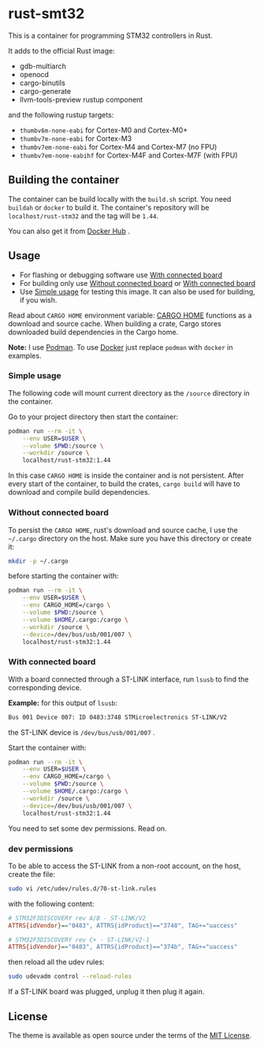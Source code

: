 # rust-smt32

This is a container for programming STM32 controllers in Rust.

It adds to the official Rust image:

- gdb-multiarch
- openocd
- cargo-binutils
- cargo-generate
- llvm-tools-preview rustup component

and the following rustup targets:

- `thumbv6m-none-eabi` for Cortex-M0 and Cortex-M0+
- `thumbv7m-none-eabi` for Cortex-M3
- `thumbv7em-none-eabi` for Cortex-M4 and Cortex-M7 (no FPU)
- `thumbv7em-none-eabihf` for Cortex-M4F and Cortex-M7F (with FPU)

## Building the container

The container can be build locally with the `build.sh` script.
You need `buildah` or `docker` to build it.
The container's repository will be `localhost/rust-stm32` and the tag will be `1.44`.

You can also get it from [Docker Hub](https://hub.docker.com/) .

## Usage

- For flashing or debugging software use [With connected board](#with-connected-board)
- For building only use [Without connected board](#without-connected-board) or [With connected board](#with-connected-board)
- Use [Simple usage](#simple-usage) for testing this image. It can also be used for building, if you wish.

Read about `CARGO HOME` environment variable: [CARGO HOME](https://doc.rust-lang.org/cargo/guide/cargo-home.html) functions as a download and
source cache. When building a crate, Cargo stores downloaded build dependencies in the Cargo home.

**Note:** I use [Podman](https://podman.io/). To use [Docker](https://www.docker.com/) just replace `podman` with `docker` in examples.

### Simple usage

The following code will mount current directory as the `/source` directory in the container.

Go to your project directory then start the container:

```sh
podman run --rm -it \
    --env USER=$USER \
    --volume $PWD:/source \
    --workdir /source \
    localhost/rust-stm32:1.44
```

In this case `CARGO HOME` is inside the container and is not persistent.
After every start of the container, to build the crates, `cargo build` will have to download and compile build dependencies.

### Without connected board

To persist the `CARGO HOME`, rust's download and source cache, I use the `~/.cargo` directory on the host.
Make sure you have this directory or create it:

```sh
mkdir -p ~/.cargo
```

before starting the container with:

```sh
podman run --rm -it \
    --env USER=$USER \
    --env CARGO_HOME=/cargo \
    --volume $PWD:/source \
    --volume $HOME/.cargo:/cargo \
    --workdir /source \
    --device=/dev/bus/usb/001/007 \
    localhost/rust-stm32:1.44
```

### With connected board

With a board connected through a ST-LINK interface, run `lsusb` to find the corresponding device.

**Example:** for this output of `lsusb`:

```txt
Bus 001 Device 007: ID 0483:3748 STMicroelectronics ST-LINK/V2
```

the ST-LINK device is `/dev/bus/usb/001/007` .

Start the container with:

```sh
podman run --rm -it \
    --env USER=$USER \
    --env CARGO_HOME=/cargo \
    --volume $PWD:/source \
    --volume $HOME/.cargo:/cargo \
    --workdir /source \
    --device=/dev/bus/usb/001/007 \
    localhost/rust-stm32:1.44
```

You need to set some dev permissions. Read on.

### dev permissions

To be able to access the ST-LINK from a non-root account, on the host, create the file:

```sh
sudo vi /etc/udev/rules.d/70-st-link.rules
```

with the following content:

```ini
# STM32F3DISCOVERY rev A/B - ST-LINK/V2
ATTRS{idVendor}=="0483", ATTRS{idProduct}=="3748", TAG+="uaccess"

# STM32F3DISCOVERY rev C+ - ST-LINK/V2-1
ATTRS{idVendor}=="0483", ATTRS{idProduct}=="374b", TAG+="uaccess"
```

then reload all the udev rules:

```sh
sudo udevadm control --reload-rules
```

If a ST-LINK board was plugged, unplug it then plug it again.

## License

The theme is available as open source under the terms of the [MIT License](https://opensource.org/licenses/MIT).
